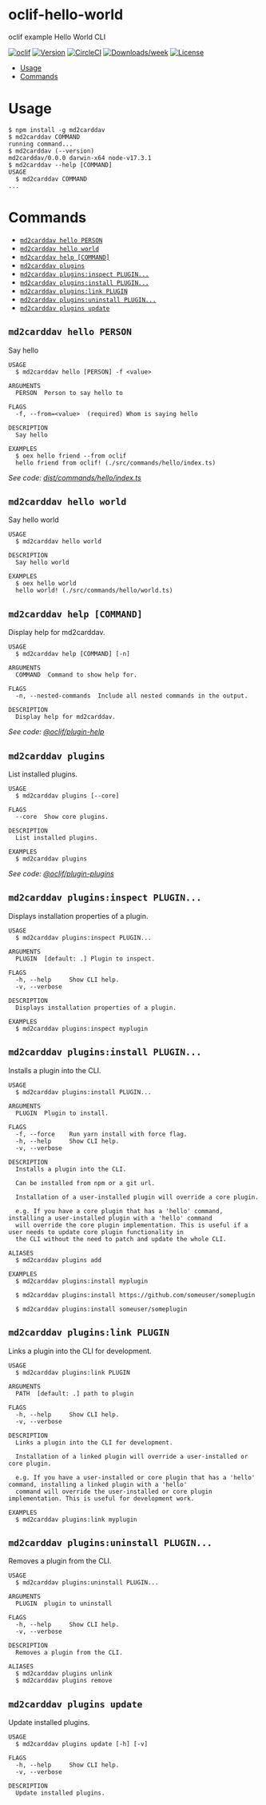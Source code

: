 oclif-hello-world
=================

oclif example Hello World CLI

[![oclif](https://img.shields.io/badge/cli-oclif-brightgreen.svg)](https://oclif.io)
[![Version](https://img.shields.io/npm/v/oclif-hello-world.svg)](https://npmjs.org/package/oclif-hello-world)
[![CircleCI](https://circleci.com/gh/oclif/hello-world/tree/main.svg?style=shield)](https://circleci.com/gh/oclif/hello-world/tree/main)
[![Downloads/week](https://img.shields.io/npm/dw/oclif-hello-world.svg)](https://npmjs.org/package/oclif-hello-world)
[![License](https://img.shields.io/npm/l/oclif-hello-world.svg)](https://github.com/oclif/hello-world/blob/main/package.json)

<!-- toc -->
* [Usage](#usage)
* [Commands](#commands)
<!-- tocstop -->
# Usage
<!-- usage -->
```sh-session
$ npm install -g md2carddav
$ md2carddav COMMAND
running command...
$ md2carddav (--version)
md2carddav/0.0.0 darwin-x64 node-v17.3.1
$ md2carddav --help [COMMAND]
USAGE
  $ md2carddav COMMAND
...
```
<!-- usagestop -->
# Commands
<!-- commands -->
* [`md2carddav hello PERSON`](#md2carddav-hello-person)
* [`md2carddav hello world`](#md2carddav-hello-world)
* [`md2carddav help [COMMAND]`](#md2carddav-help-command)
* [`md2carddav plugins`](#md2carddav-plugins)
* [`md2carddav plugins:inspect PLUGIN...`](#md2carddav-pluginsinspect-plugin)
* [`md2carddav plugins:install PLUGIN...`](#md2carddav-pluginsinstall-plugin)
* [`md2carddav plugins:link PLUGIN`](#md2carddav-pluginslink-plugin)
* [`md2carddav plugins:uninstall PLUGIN...`](#md2carddav-pluginsuninstall-plugin)
* [`md2carddav plugins update`](#md2carddav-plugins-update)

## `md2carddav hello PERSON`

Say hello

```
USAGE
  $ md2carddav hello [PERSON] -f <value>

ARGUMENTS
  PERSON  Person to say hello to

FLAGS
  -f, --from=<value>  (required) Whom is saying hello

DESCRIPTION
  Say hello

EXAMPLES
  $ oex hello friend --from oclif
  hello friend from oclif! (./src/commands/hello/index.ts)
```

_See code: [dist/commands/hello/index.ts](https://github.com/GenerousLabs/md2carddav/blob/v0.0.0/dist/commands/hello/index.ts)_

## `md2carddav hello world`

Say hello world

```
USAGE
  $ md2carddav hello world

DESCRIPTION
  Say hello world

EXAMPLES
  $ oex hello world
  hello world! (./src/commands/hello/world.ts)
```

## `md2carddav help [COMMAND]`

Display help for md2carddav.

```
USAGE
  $ md2carddav help [COMMAND] [-n]

ARGUMENTS
  COMMAND  Command to show help for.

FLAGS
  -n, --nested-commands  Include all nested commands in the output.

DESCRIPTION
  Display help for md2carddav.
```

_See code: [@oclif/plugin-help](https://github.com/oclif/plugin-help/blob/v5.1.10/src/commands/help.ts)_

## `md2carddav plugins`

List installed plugins.

```
USAGE
  $ md2carddav plugins [--core]

FLAGS
  --core  Show core plugins.

DESCRIPTION
  List installed plugins.

EXAMPLES
  $ md2carddav plugins
```

_See code: [@oclif/plugin-plugins](https://github.com/oclif/plugin-plugins/blob/v2.0.11/src/commands/plugins/index.ts)_

## `md2carddav plugins:inspect PLUGIN...`

Displays installation properties of a plugin.

```
USAGE
  $ md2carddav plugins:inspect PLUGIN...

ARGUMENTS
  PLUGIN  [default: .] Plugin to inspect.

FLAGS
  -h, --help     Show CLI help.
  -v, --verbose

DESCRIPTION
  Displays installation properties of a plugin.

EXAMPLES
  $ md2carddav plugins:inspect myplugin
```

## `md2carddav plugins:install PLUGIN...`

Installs a plugin into the CLI.

```
USAGE
  $ md2carddav plugins:install PLUGIN...

ARGUMENTS
  PLUGIN  Plugin to install.

FLAGS
  -f, --force    Run yarn install with force flag.
  -h, --help     Show CLI help.
  -v, --verbose

DESCRIPTION
  Installs a plugin into the CLI.

  Can be installed from npm or a git url.

  Installation of a user-installed plugin will override a core plugin.

  e.g. If you have a core plugin that has a 'hello' command, installing a user-installed plugin with a 'hello' command
  will override the core plugin implementation. This is useful if a user needs to update core plugin functionality in
  the CLI without the need to patch and update the whole CLI.

ALIASES
  $ md2carddav plugins add

EXAMPLES
  $ md2carddav plugins:install myplugin 

  $ md2carddav plugins:install https://github.com/someuser/someplugin

  $ md2carddav plugins:install someuser/someplugin
```

## `md2carddav plugins:link PLUGIN`

Links a plugin into the CLI for development.

```
USAGE
  $ md2carddav plugins:link PLUGIN

ARGUMENTS
  PATH  [default: .] path to plugin

FLAGS
  -h, --help     Show CLI help.
  -v, --verbose

DESCRIPTION
  Links a plugin into the CLI for development.

  Installation of a linked plugin will override a user-installed or core plugin.

  e.g. If you have a user-installed or core plugin that has a 'hello' command, installing a linked plugin with a 'hello'
  command will override the user-installed or core plugin implementation. This is useful for development work.

EXAMPLES
  $ md2carddav plugins:link myplugin
```

## `md2carddav plugins:uninstall PLUGIN...`

Removes a plugin from the CLI.

```
USAGE
  $ md2carddav plugins:uninstall PLUGIN...

ARGUMENTS
  PLUGIN  plugin to uninstall

FLAGS
  -h, --help     Show CLI help.
  -v, --verbose

DESCRIPTION
  Removes a plugin from the CLI.

ALIASES
  $ md2carddav plugins unlink
  $ md2carddav plugins remove
```

## `md2carddav plugins update`

Update installed plugins.

```
USAGE
  $ md2carddav plugins update [-h] [-v]

FLAGS
  -h, --help     Show CLI help.
  -v, --verbose

DESCRIPTION
  Update installed plugins.
```
<!-- commandsstop -->

